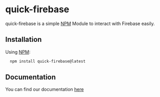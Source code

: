 # quick-firebase

quick-firebase is a simple [NPM](https://www.npmjs.com/) Module to interact with Firebase easily.

## Installation

Using [NPM](https://www.npmjs.com/):

```bash
  npm install quick-firebase@latest
```

## Documentation

You can find our documentation [here](https://quickfb.badlex.com/)

